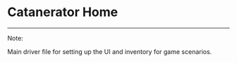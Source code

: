 # Catanerator Home

-------

Note:

Main driver file for setting up the UI and inventory for game scenarios. 
